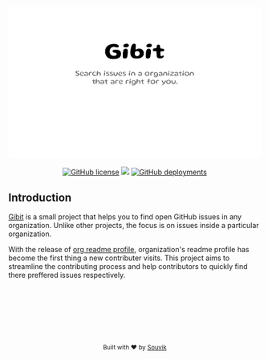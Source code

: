 <img src="./assets/readme_banner.png" alt="banner" />

<p align="center">
<a href="https://github.com/Souvikns/gibit/blob/main/LICENSE"><img alt="GitHub license" src="https://img.shields.io/github/license/Souvikns/gibit?style=for-the-badge"></a>
<img src="https://img.shields.io/badge/JavaScript-F7DF1E?style=for-the-badge&logo=javascript&logoColor=black" />
<a href="http://gibit.vercel.app/"><img alt="GitHub deployments" src="https://img.shields.io/github/deployments/Souvikns/gibit/production?label=Vercel&style=for-the-badge"></a>
</p>

## Introduction

[Gibit](http://gibit.vercel.app/) is a small project that helps you to find open
GitHub issues in any organization. Unlike other projects, the focus is on issues
inside a particular organization.

With the release of
[org readme profile](https://github.blog/changelog/2021-09-14-readmes-for-organization-profiles/),
organization's readme profile has become the first thing a new contributer
visits. This project aims to streamline the contributing process and help
contributors to quickly find there preffered issues respectively.

<br>
<br>
<br>
<br>
<br>
<br>

<p align="center" style="font-size: 12px" >
Built with ❤︎ by <a href="https://github.com/Souvikns">Souvik</a>
</p>

